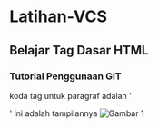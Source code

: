 # Latihan-VCS
## Belajar Tag Dasar HTML

### Tutorial Penggunaan GIT
koda tag untuk paragraf adalah '<p>'
ini adalah tampilannya
![Gambar 1](Lab_screenshot/ss1.png)
